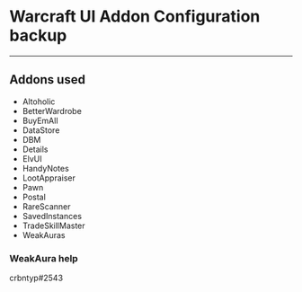 # Warcraft UI Addon Configuration backup
---
## Addons used
- Altoholic
- BetterWardrobe
- BuyEmAll
- DataStore
- DBM
- Details
- ElvUI
- HandyNotes
- LootAppraiser
- Pawn
- Postal
- RareScanner
- SavedInstances
- TradeSkillMaster
- WeakAuras

### WeakAura help
crbntyp#2543
